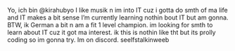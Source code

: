 Yo, ich bin @kirahubyo
I like musik n im into IT cuz i gotta do smth of ma life and IT makes a bit sense
I’m currently learning nothin bout IT but am gonna. BTW, ik German a bit n am a fit 1 level champion.
im looking for smth to learn about IT cuz it got ma interest. ik this is nothin like tht but its prolly coding so im gonna try. 
Im on discord. seelfstalkinweeb 
<!---
kirahubyo/kirahubyo is a ✨ special ✨ repository because its `README.md` (this file) appears on your GitHub profile.
You can click the Preview link to take a look at your changes.
--->
